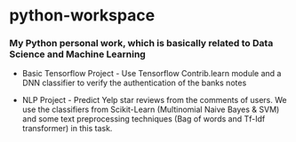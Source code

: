 # python-workspace
### My Python personal work, which is basically related to Data Science and Machine Learning

- Basic Tensorflow Project - Use Tensorflow Contrib.learn module and a DNN classifier to verify the authentication of the banks notes

- NLP Project - Predict Yelp star reviews from the comments of users. We use the classifiers from Scikit-Learn (Multinomial Naive Bayes & SVM) and some text preprocessing techniques (Bag of words and Tf-Idf transformer) in this task.
